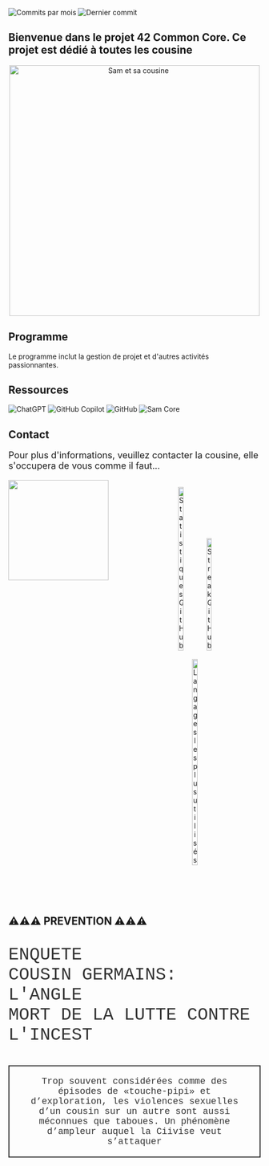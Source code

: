 <p>
  <img src="https://img.shields.io/github/commit-activity/m/Axeltheaxelotl/42-Common-Core?color=FF0000&label=Commits%20par%20mois" alt="Commits par mois"/>
  <img src="https://img.shields.io/github/last-commit/Axeltheaxelotl/42-Common-Core?color=FF0000&label=Dernier%20commit" alt="Dernier commit"/>
</p>

## Bienvenue dans le projet 42 Common Core. Ce projet est dédié à toutes les cousine

<p align="center">
  <img src="https://i.pinimg.com/736x/23/5a/0a/235a0a71427978a9ee6123d940e45269.jpg" alt="Sam et sa cousine" style="width:500px;">
</p>


## Programme
Le programme inclut la gestion de projet et d'autres activités passionnantes.

## Ressources
![ChatGPT](https://img.shields.io/badge/ChatGPT-white.svg?style=for-the-badge&logo=ChatGPT&logoColor=black)
![GitHub Copilot](https://img.shields.io/badge/GitHub%20Copilot-white.svg?style=for-the-badge&logo=GitHub-Copilot&logoColor=black)
![GitHub](https://img.shields.io/badge/GitHub-white.svg?style=for-the-badge&logo=GitHub&logoColor=black)
![Sam Core](https://img.shields.io/badge/sam%20core-white.svg?style=for-the-badge)

## Contact
<p style="font-size:18px;">Pour plus d'informations, veuillez contacter la cousine, elle s'occupera de vous comme il faut...</p>
<div style="display: flex; justify-content: space-between; align-items: flex-start;">
  <!-- Image à gauche -->
  <img src="https://i.pinimg.com/736x/af/08/34/af0834c6638186a029558f318c45a53e.jpg" style="width:200px; margin-right: 20px;"/>

  <!-- Contenu aligné à droite -->
  <div style="text-align: center;">
    <p>
      <img src="https://github-readme-stats.vercel.app/api?username=Axeltheaxelotl&show_icons=true&title_color=FF0000&icon_color=FF0000&text_color=ffffff&bg_color=0d1117&count_private=true" alt="Statistiques GitHub" width="20%"/>
      <img src="https://github-readme-streak-stats.herokuapp.com/?user=Axeltheaxelotl&theme=neon-red&hide_border=true&ring=FF0000&fire=FF0000" alt="Streak GitHub" width="20%"/>
    </p>
<p>
</p>
    <p>
      <img src="https://github-readme-stats.vercel.app/api/top-langs/?username=Axeltheaxelotl&langs_count=8&layout=compact&title_color=FF0000&text_color=ffffff&bg_color=0d1117" alt="Langages les plus utilisés" width="20%"/>
    </p>
<p>
  </div>
</div>

<h1>
</h1>

<br>

## ⚠️⚠️⚠️ PREVENTION ⚠️⚠️⚠️

<p align="left" style="font-family: 'Courier New', monospace; font-size: 2.5em; color: #333;">
  ENQUETE <br>
  COUSIN GERMAINS: L'ANGLE <br>
  MORT DE LA LUTTE CONTRE <br>
  L'INCEST
</p>

<h1>
</h1>

<p align="center" style="font-family: 'Courier New', monospace; font-size: 1.3em; color: #333; border: 2px solid #333; padding: 20px;">
  Trop souvent considérées comme des épisodes de «touche-pipi» et d’exploration, les violences sexuelles d’un cousin sur un autre sont aussi méconnues que taboues. Un phénomène d’ampleur auquel la Ciivise veut s’attaquer
<p>